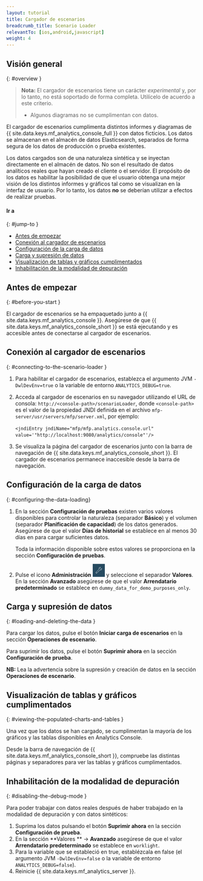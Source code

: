 ```yaml
---
layout: tutorial
title: Cargador de escenarios
breadcrumb_title: Scenario Loader
relevantTo: [ios,android,javascript]
weight: 4
---
```

<!-- NLS_CHARSET=UTF-8 -->
## Visión general
{: #overview }

> **Nota:** El cargador de escenarios tiene un carácter *experimental* y, por lo tanto, no está soportado de forma completa. Utilícelo de acuerdo a este criterio.
>
> * Algunos diagramas no se cumplimentan con datos.

El cargador de escenarios cumplimenta distintos informes y diagramas de {{ site.data.keys.mf_analytics_console_full }} con datos ficticios. Los datos se almacenan en el almacén de datos Elasticsearch, separados de forma segura de los datos de producción o prueba existentes.

Los datos cargados son de una naturaleza sintética y se inyectan directamente en el almacén de datos. No son el resultado de datos analíticos reales que hayan creado el cliente o el servidor. El propósito de los datos es habilitar la posibilidad de que el usuario obtenga una mejor visión de los distintos informes y gráficos tal como se visualizan en la interfaz de usuario. Por lo tanto, los datos **no** se deberían utilizar a efectos de realizar pruebas.

#### Ir a
{: #jump-to }

* [Antes de empezar](#before-you-start)
* [Conexión al cargador de escenarios](#connecting-to-the-scenario-loader)
* [Configuración de la carga de datos](#configuring-the-data-loading)
* [Carga y supresión de datos](#loading-and-deleting-the-data)
* [Visualización de tablas y gráficos cumplimentados](#viewing-the-populated-charts-and-tables)
* [Inhabilitación de la modalidad de depuración](#disabling-the-debug-mode)

## Antes de empezar
{: #before-you-start }

El cargador de escenarios se ha empaquetado junto a {{ site.data.keys.mf_analytics_console }}. Asegúrese de que {{ site.data.keys.mf_analytics_console_short }} se está ejecutando y es accesible antes de conectarse al cargador de escenarios.

## Conexión al cargador de escenarios
{: #connecting-to-the-scenario-loader }

1. Para habilitar el cargador de escenarios, establezca el argumento JVM `-DwlDevEnv=true` o la variable de entorno `ANALYTICS_DEBUG=true`.

2. Acceda al cargador de escenarios en su navegador utilizando el URL de consola: `http://<console-path>/scenarioLoader`, donde `<console-path>` es el valor de la propiedad JNDI definida en el archivo `mfp-server/usr/servers/mfp/server.xml`, por ejemplo:

    `<jndiEntry jndiName="mfp/mfp.analytics.console.url" value='"http://localhost:9080/analytics/console"'/>`

3. Se visualiza la página del cargador de escenarios junto con la barra de navegación de {{ site.data.keys.mf_analytics_console_short }}. El cargador de escenarios permanece inaccesible desde la barra de navegación.

## Configuración de la carga de datos
{: #configuring-the-data-loading}

1. En la sección **Configuración de pruebas** existen varios valores disponibles para controlar la naturaleza (separador **Básico**) y el volumen (separador **Planificación de capacidad**) de los datos generados.
    Asegúrese de que el valor **Días de historial** se establece en al menos 30 días en para cargar suficientes datos.

    Toda la información disponible sobre estos valores se proporciona en la sección **Configuración de pruebas**.

2. Pulse el icono **Administración** <img  alt="icono de llave" style="margin:0;display:inline" src="wrench.png"/> y seleccione el separador **Valores**. En la sección **Avanzado** asegúrese de que el valor **Arrendatario predeterminado** se establece en `dummy_data_for_demo_purposes_only`.

## Carga y supresión de datos
{: #loading-and-deleting-the-data }

Para cargar los datos, pulse el botón **Iniciar carga de escenarios** en la sección **Operaciones de escenario**.

Para suprimir los datos, pulse el botón **Suprimir ahora** en la sección **Configuración de prueba**.

**NB:** Lea la advertencia sobre la supresión y creación de datos en la sección **Operaciones de escenario**.

## Visualización de tablas y gráficos cumplimentados
{: #viewing-the-populated-charts-and-tables }

Una vez que los datos se han cargado, se cumplimentan la mayoría de los gráficos y las tablas disponibles en Analytics Console.

Desde la barra de navegación de {{ site.data.keys.mf_analytics_console_short }}, compruebe las distintas páginas y separadores para ver las tablas y gráficos cumplimentados.

## Inhabilitación de la modalidad de depuración
{: #disabling-the-debug-mode }

Para poder trabajar con datos reales después de haber trabajado en la modalidad de depuración y con datos sintéticos:

1. Suprima los datos pulsando el botón **Suprimir ahora** en la sección **Configuración de prueba**.
2. En la sección **Valores ** → **Avanzado** asegúrese de que el valor **Arrendatario predeterminado** se establece en `worklight`.
3. Para la variable que se estableció en true, establézcala en false (el argumento JVM `-DwlDevEnv=false` o la variable de entorno `ANALYTICS_DEBUG=false`).
4. Reinicie {{ site.data.keys.mf_analytics_server }}.

